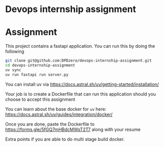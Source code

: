 # Devops internship assignment


# Assignment



This project contains a fastapi application. You can run this by doing the following


```bash
git clone git@github.com:DPDzero/devops-internship-assignment.git
cd devops-internship-assignment
uv sync
uv run fastapi run server.py
```


You can install uv via  https://docs.astral.sh/uv/getting-started/installation/


Your job is to create a Dockerfile that can run this application should you choose to accept this assignment

You can learn about the base docker for `uv` here: https://docs.astral.sh/uv/guides/integration/docker/


Once you are done, paste the Dockerfile to https://forms.gle/5fGQ7mHBdcMWsT2T7 along with your resume


Extra points if you are able to do multi stage build docker.
